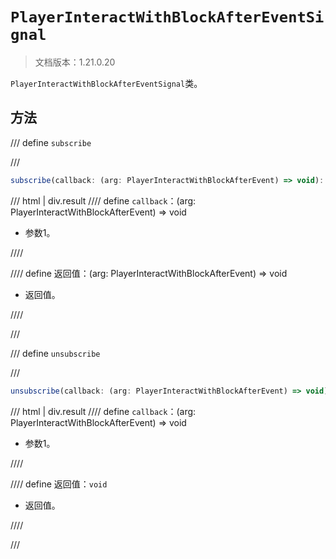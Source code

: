 # `PlayerInteractWithBlockAfterEventSignal`

> 文档版本：1.21.0.20

`PlayerInteractWithBlockAfterEventSignal`类。

## 方法

/// define
`subscribe`


///

```js
subscribe(callback: (arg: PlayerInteractWithBlockAfterEvent) => void): (arg: PlayerInteractWithBlockAfterEvent) => void
```

/// html | div.result
//// define
`callback`：(arg: PlayerInteractWithBlockAfterEvent) => void

- 参数1。


////

//// define
返回值：(arg: PlayerInteractWithBlockAfterEvent) => void

- 返回值。


////

///


/// define
`unsubscribe`


///

```js
unsubscribe(callback: (arg: PlayerInteractWithBlockAfterEvent) => void): void
```

/// html | div.result
//// define
`callback`：(arg: PlayerInteractWithBlockAfterEvent) => void

- 参数1。


////

//// define
返回值：`void`

- 返回值。


////

///

